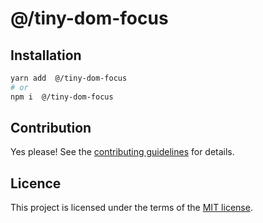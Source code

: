 # @/tiny-dom-focus



## Installation

```sh
yarn add  @/tiny-dom-focus
# or
npm i  @/tiny-dom-focus
```

## Contribution

Yes please! See the
[contributing guidelines](https://github.com/chakra-ui/core/blob/main/CONTRIBUTING.md)
for details.

## Licence

This project is licensed under the terms of the
[MIT license](https://github.com/chakra-ui/core/blob/main/LICENSE).
